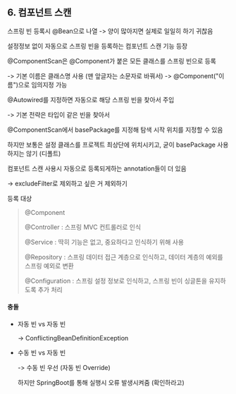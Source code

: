 ## 6. 컴포넌트 스캔

스프링 빈 등록시 @Bean으로 나열 -> 양이 많아지면 실제로 일일히 하기 귀찮음

설정정보 없이 자동으로 스프링 빈을 등록하는 컴포넌트 스캔 기능 등장



@ComponentScan은 @Component가 붙은 모든 클래스를 스프링 빈으로 등록

-> 기본 이름은 클래스명 사용 (맨 앞글자는 소문자로 바꿔서) -> @Component("이름")으로 임의지정 가능



@Autowired를 지정하면 자동으로 해당 스프링 빈을 찾아서 주입 

-> 기본 전략은 타입이 같은 빈을 찾아서



@ComponentScan에서 basePackage를 지정해 탐색 시작 위치를 지정할 수 있음

하지만 보통은 설정 클래스를 프로젝트 최상단에 위치시키고, 굳이 basePackage 사용하지는 않기 (디폴트)

 

컴포넌트 스캔 사용시 자동으로 등록되게하는 annotation들이 더 있음

-> excludeFilter로 제외하고 싶은 거 제외하기

등록 대상

> @Component
>
> @Controller : 스프링 MVC 컨트롤러로 인식
>
> @Service : 딱히 기능은 없고, 중요하다고 인식하기 위해 사용
>
> @Repository : 스프링 데이터 접근 계층으로 인식하고, 데이터 계층의 예외를 스프링 예외로 변환
>
> @Configuration : 스프링 설정 정보로 인식하고, 스프링 빈이 싱글톤을 유지하도록 추가 처리



#### 충돌

* 자동 빈 vs 자동 빈

  -> ConflictingBeanDefinitionException

* 수동 빈 vs 자동 빈

  -> 수동 빈 우선 (자동 빈 Override)

  하지만 SpringBoot를 통해 실행시 오류 발생시켜줌 (확인하라고)